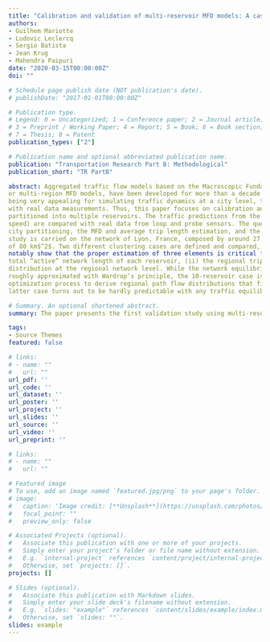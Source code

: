 ```yaml
---
title: "Calibration and validation of multi-reservoir MFD models: A case study in Lyon"
authors: 
- Guilhem Mariotte
- Ludovic Leclercq
- Sergio Batista
- Jean Krug
- Mahendra Paipuri
date: "2020-03-15T00:00:00Z"
doi: ""

# Schedule page publish date (NOT publication's date).
# publishDate: "2017-01-01T00:00:00Z"

# Publication type.
# Legend: 0 = Uncategorized; 1 = Conference paper; 2 = Journal article;
# 3 = Preprint / Working Paper; 4 = Report; 5 = Book; 6 = Book section;
# 7 = Thesis; 8 = Patent
publication_types: ["2"]

# Publication name and optional abbreviated publication name.
publication: "Transportation Research Part B: Methodological"
publication_short: "TR PartB"

abstract: Aggregated traffic flow models based on the Macroscopic Fundamental Diagram (MFD), also known as multireservoir
or multi-region MFD models, have been developed for more than a decade for various applications. While
being very appealing for simulating traffic dynamics at a city level, the outputs of these models were rarely confronted
with real data measurements. Thus, this paper focuses on calibration and validation of an MFD simulation for a city
partitioned into multiple reservoirs. The traffic predictions from the MFD simulation (total accumulation and mean
speed) are compared with real data from loop and probe sensors. The questions addressed in this study include the
city partitioning, the MFD and average trip length estimation, and the path flow distribution among reservoirs. This
study is carried on the network of Lyon, France, composed by around 27,000 links that extend over an urban area
of 80 km$^2$. Two different clustering cases are defined and compared, with respectively 5 and 10 reservoirs. Our results
notably show that the proper estimation of three elements is critical for accurate traffic state prediction: (i) the
total “active” network length of each reservoir, (ii) the regional trip lengths in the reservoirs, and (iii) the path flow
distribution at the regional network level. While the network equilibrium found in the 5-reservoir clustering can be
roughly approximated with Wardrop’s principle, the 10-reservoir case is more complex and requires to design ad-hoc
optimization process to derive regional path flow distributions that fit the data. The global equilibrium found in this
latter case turns out to be hardly predictable with any traffic equilibrium principle.

# Summary. An optional shortened abstract.
summary: The paper presents the first validation study using multi-reservoir MFD based simulation on a real network using real OD data.

tags:
- Source Themes
featured: false

# links:
# - name: ""
#   url: ""
url_pdf: ''
url_code: ''
url_dataset: ''
url_poster: ''
url_project: ''
url_slides: ''
url_source: ''
url_video: ''
url_preprint: ''

# links:
# - name: ""
#   url: ""

# Featured image
# To use, add an image named `featured.jpg/png` to your page's folder. 
# image:
#   caption: 'Image credit: [**Unsplash**](https://unsplash.com/photos/jdD8gXaTZsc)'
#   focal_point: ""
#   preview_only: false

# Associated Projects (optional).
#   Associate this publication with one or more of your projects.
#   Simply enter your project's folder or file name without extension.
#   E.g. `internal-project` references `content/project/internal-project/index.md`.
#   Otherwise, set `projects: []`.
projects: []

# Slides (optional).
#   Associate this publication with Markdown slides.
#   Simply enter your slide deck's filename without extension.
#   E.g. `slides: "example"` references `content/slides/example/index.md`.
#   Otherwise, set `slides: ""`.
slides: example
---
```

